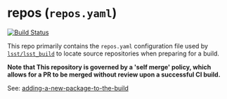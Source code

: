 repos (`repos.yaml`)
===

[![Build Status](https://travis-ci.org/lsst/repos.png)](https://travis-ci.org/lsst/repos)

This repo primarily contains the `repos.yaml` configuration file used by
[`lsst/lsst_build`](https://github.com/lsst/lsst_build) to locate source
repositories when preparing for a build.

**Note that This repository is governed by a 'self merge' policy, which allows
for a PR to be merged without review upon a successful CI build.**

See: [adding-a-new-package-to-the-build](https://developer.lsst.io/build-ci/new_package.html#adding-a-new-package-to-the-build)
